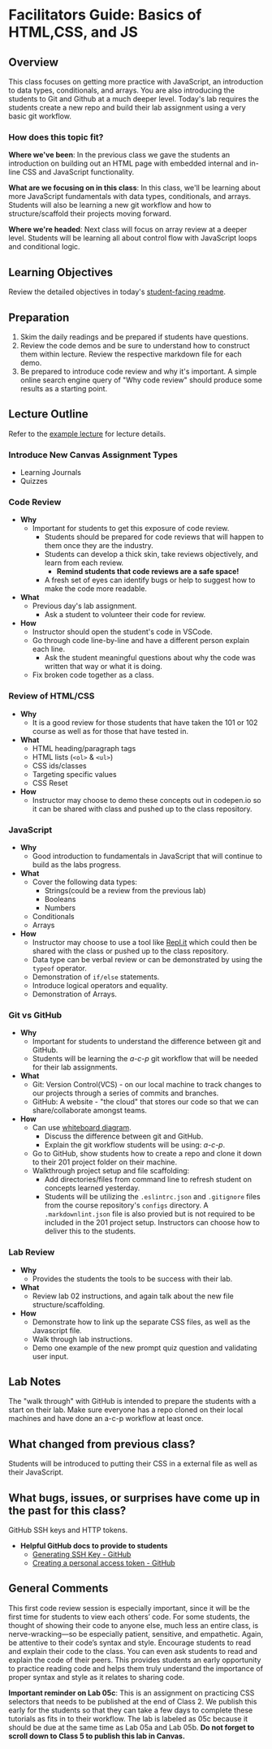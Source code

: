 # Facilitators Guide: Basics of HTML,CSS, and JS

## Overview

This class focuses on getting more practice with JavaScript, an introduction to data types, conditionals, and arrays. You are also introducing the students to Git and Github at a much deeper level. Today's lab requires the students create a new repo and build their lab assignment using a very basic git workflow.

### How does this topic fit?

**Where we've been**:
In the previous class we gave the students an introduction on building out an HTML page with embedded internal and in-line CSS and JavaScript functionality.

**What are we focusing on in this class**:
In this class, we'll be learning about more JavaScript fundamentals with data types, conditionals, and arrays. Students will also be learning a new git workflow and how to structure/scaffold their projects moving forward.

**Where we're headed**:
Next class will focus on array review at a deeper level. Students will be learning all about control flow with JavaScript loops and conditional logic.

## Learning Objectives

Review the detailed objectives in today's [student-facing readme](../README.md).

## Preparation

1. Skim the daily readings and be prepared if students have questions.
1. Review the code demos and be sure to understand how to construct them within lecture. Review the respective markdown file for each demo.
1. Be prepared to introduce code review and why it's important. A simple online search engine query of "Why code review" should produce some results as a starting point.

## Lecture Outline
<!-- NOTE TO INSTRUCTOR: If you make any changes to the lecture, make matching changes into LECTURE.md -->

Refer to the [example lecture](LECTURE.md) for lecture details.

### Introduce New Canvas Assignment Types

- Learning Journals
- Quizzes

### Code Review

- **Why**
  - Important for students to get this exposure of code review.
    - Students should be prepared for code reviews that will happen to them once they are the industry.
    - Students can develop a thick skin, take reviews objectively, and learn from each review.
      - **Remind students that code reviews are a safe space!**
    - A fresh set of eyes can identify bugs or help to suggest how to make the code more readable.
- **What**
  - Previous day's lab assignment.
    - Ask a student to volunteer their code for review.
- **How**
  - Instructor should open the student's code in VSCode.
  - Go through code line-by-line and have a different person explain each line.
    - Ask the student meaningful questions about why the code was written that way or what it is doing.
  - Fix broken code together as a class.

### Review of HTML/CSS

- **Why**
  - It is a good review for those students that have taken the 101 or 102 course as well as for those that have tested in.
- **What**
  - HTML heading/paragraph tags
  - HTML lists (`<ol>` & `<ul>`)
  - CSS ids/classes
  - Targeting specific values
  - CSS Reset
- **How**
  - Instructor may choose to demo these concepts out in codepen.io so it can be shared with class and pushed up to the class repository.

### JavaScript

- **Why**
  - Good introduction to fundamentals in JavaScript that will continue to build as the labs progress.
- **What**
  - Cover the following data types:
    - Strings(could be a review from the previous lab)
    - Booleans
    - Numbers
  - Conditionals
  - Arrays
- **How**
  - Instructor may choose to use a tool like [Repl.it](https://replit.com) which could then be shared with the class or pushed up to the class repository.
  - Data type can be verbal review or can be demonstrated by using the `typeof` operator.
  - Demonstration of `if/else` statements.
  - Introduce logical operators and equality.
  - Demonstration of Arrays.

### Git vs GitHub

- **Why**
  - Important for students to understand the difference between git and GitHub.
  - Students will be learning the *a-c-p* git workflow that will be needed for their lab assignments.
- **What**
  - Git: Version Control(VCS) - on our local machine to track changes to our projects through a series of commits and branches.
  - GitHub: A website - "the cloud" that stores our code so that we can share/collaborate amongst teams.
- **How**
  - Can use [whiteboard diagram](whiteboard-diagrams/git-vs-github.png).
    - Discuss the difference between git and GitHub.
    - Explain the git workflow students will be using: *a-c-p*.
  - Go to GitHub, show students how to create a repo and clone it down to their 201 project folder on their machine.
  - Walkthrough project setup and file scaffolding:
    - Add directories/files from command line to refresh student on concepts learned yesterday.
    - Students will be utilizing the `.eslintrc.json` and `.gitignore` files from the course repository's `configs` directory. A `.markdownlint.json` file is also provied but is not required to be included in the 201 project setup. Instructors can choose how to deliver this to the students.

### Lab Review

- **Why**
  - Provides the students the tools to be success with their lab.
- **What**
  - Review lab 02 instructions, and again talk about the new file structure/scaffolding.
- **How**
  - Demonstrate how to link up the separate CSS files, as well as the Javascript file.
  - Walk through lab instructions.
  - Demo one example of the new prompt quiz question and validating user input.

## Lab Notes

The "walk through" with GitHub is intended to prepare the students with a start on their lab. Make sure everyone has a repo cloned on their local machines and have done an a-c-p workflow at least once.

## What changed from previous class?

Students will be introduced to putting their CSS in a external file as well as their JavaScript.

## What bugs, issues, or surprises have come up in the past for this class?

GitHub SSH keys and HTTP tokens.

- **Helpful GitHub docs to provide to students**
  - [Generating SSH Key - GitHub](https://docs.github.com/en/authentication/connecting-to-github-with-ssh/generating-a-new-ssh-key-and-adding-it-to-the-ssh-agent)
  - [Creating a personal access token - GitHub](https://docs.github.com/en/authentication/keeping-your-account-and-data-secure/creating-a-personal-access-token)

## General Comments

This first code review session is especially important, since it will be the first time for students to view each others’ code. For some students, the thought of showing their code to anyone else, much less an entire class, is nerve-wracking—so be especially patient, sensitive, and empathetic. Again, be attentive to their code’s syntax and style. Encourage students to read and explain their code to the class. You can even ask students to read and explain the code of their peers. This provides students an early opportunity to practice reading code and helps them truly understand the importance of proper syntax and style as it relates to sharing code.

**Important reminder on Lab 05c**: This is an assignment on practicing CSS selectors that needs to be published at the end of Class 2. We publish this early for the students so that they can take a few days to complete these tutorials as fits in to their workflow. The lab is labeled as 05c because it should be due at the same time as Lab 05a and Lab 05b. **Do not forget to scroll down to Class 5 to publish this lab in Canvas.**

